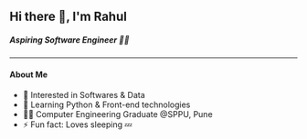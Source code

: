 ## Hi there 👋, I'm Rahul
##### Aspiring Software Engineer 👨‍💻️
<!--
**rahulkrbxr/rahulkrbxr** is a ✨ _special_ ✨ repository because its `README.md` (this file) appears on your GitHub profile.

Here are some ideas to get you started:

- 🔭 I’m currently working on ...
- 🌱 I’m currently learning ...
- 👯 I’m looking to collaborate on ...
- 🤔 I’m looking for help with ...
- 💬 Ask me about ...
- 📫 How to reach me: ...
- 😄 Pronouns: ...
- ⚡ Fun fact: ...
-->

---

#### About Me
  - 👀 Interested in Softwares & Data
  - 🌱 Learning Python & Front-end technologies
  - 👨‍🎓 Computer Engineering Graduate @SPPU, Pune
  - ⚡ Fun fact: Loves sleeping 💤
